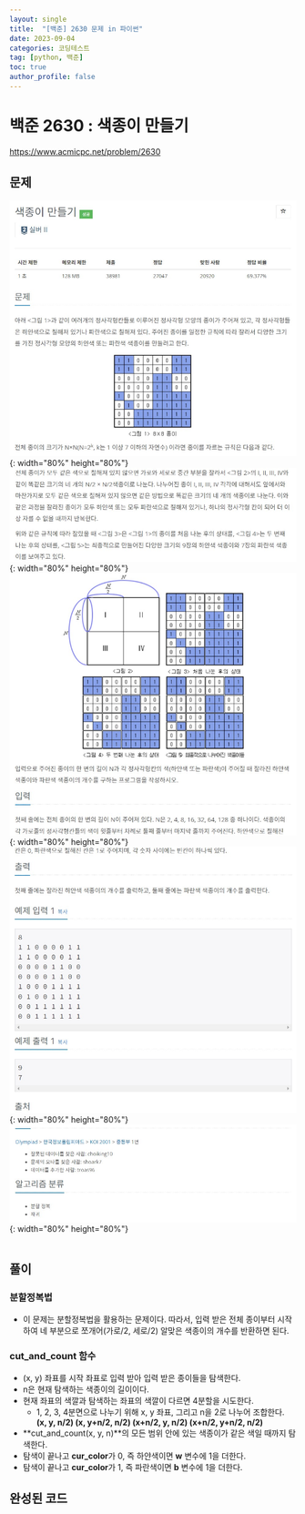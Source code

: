 ```yaml
---
layout: single
title:  "[백준] 2630 문제 in 파이썬"
date: 2023-09-04
categories: 코딩테스트
tag: [python, 백준]
toc: true
author_profile: false
---
```


# 백준 2630 : 색종이 만들기
<a href="https://www.acmicpc.net/problem/2630">https://www.acmicpc.net/problem/2630</a>

## 문제
![1](/images/baekjoon/0904/2630/1.jpg){: width="80%" height="80%"}
![2](/images/baekjoon/0904/2630/2.jpg){: width="80%" height="80%"}
![3](/images/baekjoon/0904/2630/3.jpg){: width="80%" height="80%"}
![4](/images/baekjoon/0904/2630/4.jpg){: width="80%" height="80%"}
![5](/images/baekjoon/0904/2630/5.jpg){: width="80%" height="80%"}
<br><br>

## 풀이
### 분할정복법
- 이 문제는 분할정복법을 활용하는 문제이다. 따라서, 입력 받은 전체 종이부터 시작하여 네 부분으로 쪼개어(가로/2, 세로/2) 알맞은 색종이의 개수를 반환하면 된다.

### cut_and_count 함수
- (x, y) 좌표를 시작 좌표로 입력 받아 입력 받은 종이들을 탐색한다.
- n은 현재 탐색하는 색종이의 길이이다.
- 현재 좌표의 색깔과 탐색하는 좌표의 색깔이 다르면 4분할을 시도한다.
  - 1, 2, 3, 4분면으로 나누기 위해 x, y 좌표, 그리고 n을 2로 나누어 조합한다.<br> **(x, y, n/2) (x, y+n/2, n/2) (x+n/2, y, n/2) (x+n/2, y+n/2, n/2)**
- **cut_and_count(x, y, n)**의 모든 범위 안에 있는 색종이가 같은 색일 때까지 탐색한다.
- 탐색이 끝나고 **cur_color**가 0, 즉 하얀색이면 **w** 변수에 1을 더한다.
- 탐색이 끝나고 **cur_color**가 1, 즉 파란색이면 **b** 변수에 1을 더한다.

## 완성된 코드
<script src="https://gist.github.com/BEANyyy/90a30a9bd1d60109ccff90598fe1f3d5.js"></script>